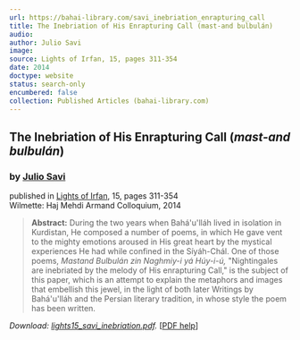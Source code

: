 ```yaml
---
url: https://bahai-library.com/savi_inebriation_enrapturing_call
title: The Inebriation of His Enrapturing Call (mast-and bulbulán)
audio: 
author: Julio Savi
image: 
source: Lights of Irfan, 15, pages 311-354
date: 2014
doctype: website
status: search-only
encumbered: false
collection: Published Articles (bahai-library.com)
---
```



## The Inebriation of His Enrapturing Call (_mast-and bulbulán_)

### by [Julio Savi](https://bahai-library.com/author/Julio+Savi)

published in [Lights of Irfan](http://bahai-library.com/lights_irfan_15), 15, pages 311-354  
Wilmette: Haj Mehdi Armand Colloquium, 2014


> **Abstract:** During the two years when Bahá'u'lláh lived in isolation in Kurdistan, He composed a number of poems, in which He gave vent to the mighty emotions aroused in His great heart by the mystical experiences He had while confined in the Síyáh-Chál. One of those poems, _Mastand Bulbulán zin Naghmiy-i yá Húy-i-ú,_ "Nightingales are inebriated by the melody of His enrapturing Call," is the subject of this paper, which is an attempt to explain the metaphors and images that embellish this jewel, in the light of both later Writings by Bahá'u'lláh and the Persian literary tradition, in whose style the poem has been written.

_Download: [lights15\_savi\_inebriation.pdf](http://irfancolloquia.org/pdf/lights15_savi_inebriation.pdf)._ \[[PDF help](https://bahai-library.com/pdf/)\]